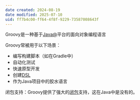 ```yaml
---
date created: 2024-08-19
date modified: 2025-07-10
uid: ff7b4c00-ff64-4f8f-9229-73587008643f
---
```


Groovy是一种基于[Java@](Java@.md)平台的面向对象编程语言

Groovy常被用于以下场景：

- 编写构建脚本（如在Gradle中）
- 自动化测试
- 快速原型开发
- 创建[DSL](DSL)
- 作为Java项目中的胶水语言

闭包支持：Groovy提供了强大的[闭包](闭包.md)支持，这在Java中是没有的。
